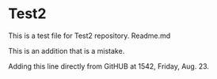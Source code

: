 Test2
=====

This is a test file for Test2 repository.
Readme.md

This is an addition that is a mistake.

Adding this line directly from GitHUB at 1542, Friday, Aug. 23.
